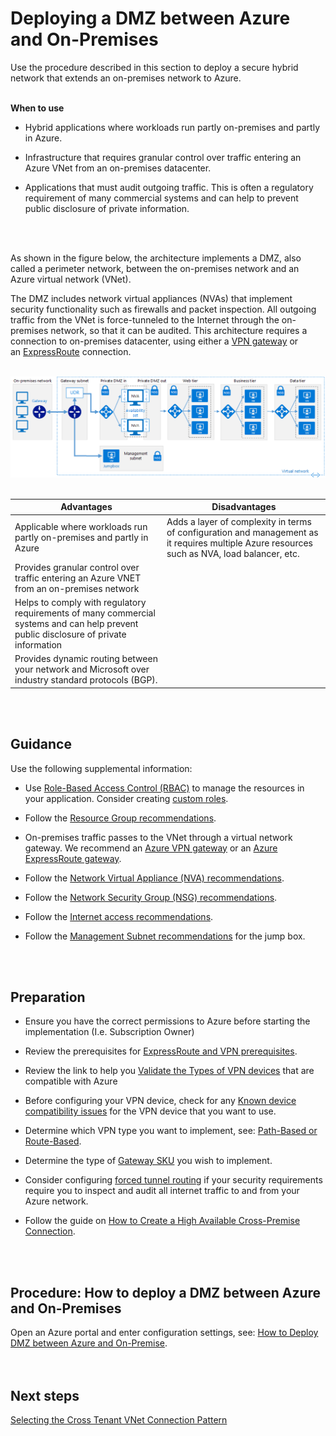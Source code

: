 # Deploying a DMZ between Azure and On-Premises
Use the procedure described in this section to deploy a secure hybrid network that extends an on-premises network to Azure.
<br />
<br />

**When to use**
- Hybrid applications where workloads run partly on-premises and partly in Azure.

- Infrastructure that requires granular control over traffic entering an Azure VNet from an on-premises datacenter.
- Applications that must audit outgoing traffic. This is often a regulatory requirement of many commercial systems and can help to prevent public disclosure of private information.
<br />
<br />

As shown in the figure below, the architecture implements a DMZ, also called a perimeter network, between the on-premises network and an Azure virtual network (VNet). 

The DMZ includes network virtual appliances (NVAs) that implement security functionality such as firewalls and packet inspection. All outgoing traffic from the VNet is force-tunneled to the Internet through the on-premises network, so that it can be audited.
This architecture requires a connection to on-premises datacenter, using either a [VPN gateway](https://docs.microsoft.com/en-us/azure/architecture/reference-architectures/hybrid-networking/vpn) or an [ExpressRoute](https://docs.microsoft.com/en-us/azure/architecture/reference-architectures/hybrid-networking/expressroute) connection. 
<br />
<br />

![dmz](https://github.com/alvarovitta/Azure-Networking/blob/master/images/dmz.png)
<br />
<br />

|**Advantages** | **Disadvantages** |  
| -------------| -------------| 
| Applicable where workloads run partly on-premises and partly in Azure | Adds a layer of complexity in terms of configuration and management as it requires multiple Azure resources such as NVA, load balancer, etc. |
| Provides granular control over traffic entering an Azure VNET from an on-premises network ||
| Helps to comply with regulatory requirements of many commercial systems and can help prevent public disclosure of private information ||
|Provides dynamic routing between your network and Microsoft over industry standard protocols (BGP). ||
<br />
<br />

## Guidance
Use the following supplemental information:
- Use [Role-Based Access Control (RBAC)](https://docs.microsoft.com/en-us/azure/role-based-access-control/role-assignments-portal?toc=%252fazure%252factive-directory%252ftoc.json) to manage the resources in your application. Consider creating [custom roles](https://docs.microsoft.com/en-us/azure/role-based-access-control/custom-roles).

- Follow the [Resource Group recommendations](https://docs.microsoft.com/en-us/azure/architecture/reference-architectures/dmz/secure-vnet-hybrid#resource-group-recommendations).
- On-premises traffic passes to the VNet through a virtual network gateway. We recommend an [Azure VPN gateway](https://docs.microsoft.com/en-us/azure/architecture/reference-architectures/hybrid-networking/vpn) or an [Azure ExpressRoute gateway](https://docs.microsoft.com/en-us/azure/architecture/reference-architectures/hybrid-networking/expressroute).
- Follow the [Network Virtual Appliance (NVA) recommendations](https://docs.microsoft.com/en-us/azure/architecture/reference-architectures/dmz/secure-vnet-hybrid#nva-recommendations).
- Follow the [Network Security Group (NSG) recommendations](https://docs.microsoft.com/en-us/azure/architecture/reference-architectures/dmz/secure-vnet-hybrid#nsg-recommendations).
- Follow the [Internet access recommendations](https://docs.microsoft.com/en-us/azure/architecture/reference-architectures/dmz/secure-vnet-hybrid#internet-access-recommendations).
- Follow the [Management Subnet recommendations](https://docs.microsoft.com/en-us/azure/architecture/reference-architectures/dmz/secure-vnet-hybrid#management-subnet-recommendations) for the jump box.
<br />
<br />

## Preparation
- Ensure you have the correct permissions to Azure before starting the implementation (I.e. Subscription Owner)

- Review the prerequisites for [ExpressRoute and VPN prerequisites](https://docs.microsoft.com/en-us/azure/expressroute/expressroute-prerequisites). 
- Review the link to help you [Validate the Types of VPN devices](https://docs.microsoft.com/en-us/azure/vpn-gateway/vpn-gateway-about-vpn-devices#devicetable) that are compatible with Azure  
- Before configuring your VPN device, check for any [Known device compatibility issues](https://docs.microsoft.com/en-us/azure/vpn-gateway/vpn-gateway-about-vpn-devices#known) for the VPN device that you want to use.  
- Determine which VPN type you want to implement, see: [Path-Based or Route-Based](https://docs.microsoft.com/en-us/azure/vpn-gateway/vpn-gateway-plan-design#vpntype).   
- Determine the type of [Gateway SKU](https://docs.microsoft.com/en-us/azure/vpn-gateway/vpn-gateway-plan-design#gwsku) you wish to implement.  
- Consider configuring [forced tunnel routing](https://docs.microsoft.com/en-us/azure/vpn-gateway/vpn-gateway-forced-tunneling-rm#configure-forced-tunneling) if your security requirements require you to inspect and audit all internet traffic to and from your Azure network.  
- Follow the guide on [How to Create a High Available Cross-Premise Connection](https://docs.microsoft.com/en-us/azure/vpn-gateway/vpn-gateway-highlyavailable). 
<br />
<br />

## Procedure: How to deploy a DMZ between Azure and On-Premises
Open an Azure portal and enter configuration settings, see: [How to Deploy DMZ between Azure and On-Premise](https://docs.microsoft.com/en-us/azure/architecture/reference-architectures/dmz/secure-vnet-hybrid#solution-deployment).  
<br />
<br />

## Next steps
[Selecting the Cross Tenant VNet Connection Pattern](3.5-Selecting-the-Cross-Tenant-VNet-Connection-Pattern.md)
